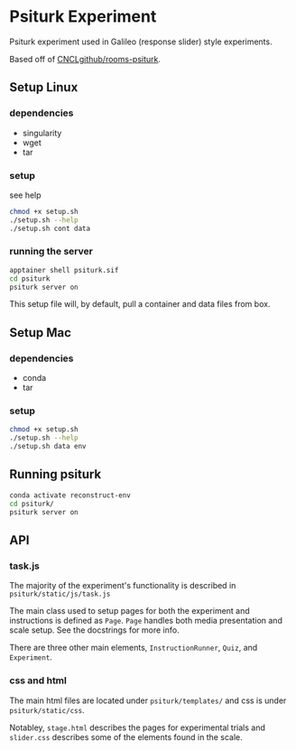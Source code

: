 # Psiturk Experiment

Psiturk experiment used in Galileo (response slider) style experiments.

Based off of [CNCLgithub/rooms-psiturk](https://github.com/CNCLgithub/rooms-psiturk).
## Setup Linux

### dependencies

- singularity
- wget
- tar


### setup

see help

```bash
chmod +x setup.sh
./setup.sh --help
./setup.sh cont data
```

### running the server
```bash
apptainer shell psiturk.sif
cd psiturk
psiturk server on
```

This setup file will, by default, pull a container and data files from box.

## Setup Mac

### dependencies
- conda
- tar

### setup

```bash
chmod +x setup.sh
./setup.sh --help
./setup.sh data env
```


## Running psiturk


```bash
conda activate reconstruct-env
cd psiturk/
psiturk server on
```


## API

### task.js

The majority of the experiment's functionality is described in `psiturk/static/js/task.js` 

The main class used to setup pages for both the experiment and instructions is defined as `Page`.
`Page` handles both media presentation and scale setup. See the docstrings for more info.

There are three other main elements, `InstructionRunner`, `Quiz`, and `Experiment`. 


### css and html

The main html files are located under `psiturk/templates/` and css is under `psiturk/static/css`.

Notabley, `stage.html` describes the pages for experimental trials and `slider.css` describes some of the elements found in the scale. 



